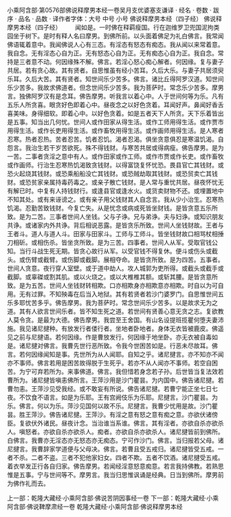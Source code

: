 小乘阿含部·第0576部佛说释摩男本经一卷吴月支优婆塞支谦译
· 经名 · 卷数 · 跋序
· 品名 · 品数 · 译作者字体：大号 中号 小号
佛说释摩男本经（四子经）
佛说释摩男本经（四子经）
　　闻如是。一时佛在释羁瘦国。行在迦维罗卫兜国泥拘类园坐于树下。是时有释人名曰摩男。到佛所前。以头面着佛足为礼白佛言。我常闻佛语辄着意中。我闻佛说人心有三态。有淫态有怒态有痴态。我从闻以来常着意。我自念。无有淫态心自为正。无有怒态心自为正。无有痴态心自为正。我自念。常持是三者意不动。何因缘殊不解。佛言。若淫心怒心痴心解者。何因缘。复与妻子共居。若有贪心故。其有贤者。自思惟虽有经小苦耳。久后大乐。与妻子共居须臾乐耳。久后大苦。其有贤者。知世间乐少苦多。佛言。诸比丘得阿罗汉道。知世间乐少苦多。我故求佛道者。但念世间乐少苦多。我为菩萨时。常念乐少苦多。摩男言。独佛阿罗汉有是念耳。佛告摩男。听我言以着心中。人于世间何等为乐。凡有五乐人所贪喜。眼贪好色即着心中。昼夜念之以好色贪着。耳闻好声。鼻闻好香舌喜美味。身得细软。即着心中。以好色贪着。如是五者天下人所贪。天下乐着皆出是五事。知当出几何忧。世间人或作田家从得生活。或作工师用得生活。或作贾市用得生活。或作长吏用得生活。或作畜牧用得生活。或作画师用得生活。是人寒者忍寒。热者忍热。苦者忍苦。饥者忍饥。渴者忍渴。俱坐贪意俱忍是寒温饥渴。自怨言。我治生若干岁苦欲死。殊不得钱财。与寒苦共居或得病瘦。佛告摩男。是为一苦。二事者贪淫之意中有人。或作田家或作工师。或作市贾或作长吏。或作畜牧或作画师。行治生忍寒热饥渴致贪钱财。以得富饶复怀忧恐。畏县官亡其钱财。或恐火起烧其钱财。或恐乘船船没亡其钱财。或恐贼劫取其钱财。或恐贸卖亡其钱财。或恐贫家亲属持毒药毒之。或亲子散亡钱财。是人常与重忧共居。昼夜怀忧无有解已时。中复有人持钱财行。或逢县官或逢水火。或货卖财物不还。或埋置地中不知其处。或有来诬谤之。或有亲子用父钱财其人自念言。我从少小治生。忍寒热饥渴。忍勤苦致钱财。今复亡失。从是忧念或病或死皆坐财钱。是皆贪意五乐所致。是为二苦。三事者世间人坐钱。父与子诤。兄与弟诤。夫与妇诤。或知识朋友共诤。或诸家内外共诤。背后相说恶露。是皆贪乐所致。世间人坐钱财故。王者与王者斗。道人与道人斗。田家与田家斗。工师与工师斗。皆坐钱财故口相骂杖相捶刀相斫。或相伤杀。皆坐贪所致。是为三苦。四事者。世间人从军。受取官钱公知。当行斗战生死无期。皆贪心故行从军。以受官钱不得复休。便斗或伤头或截头。或伤臂或截臂。或伤脚或截脚。展相夺命。是皆贪所致。是为四苦。五事者。世间人贪意。夜行穿人室壁。或于道中劫人。攻人城郭为吏所得。或截头或截手或截脚。或辜磔或割其肌。或以火烧之。或以大椎椎其额。或斩其腰。是皆贪意所致。是为五苦。世间人坐钱财转相欺。口亦相欺身亦相欺意亦相欺。时自以为可自用。无有过罪。不知殃毒在后当入地狱。其有若贤者若沙门婆罗门。自思惟世间五乐多耶忧苦多乎。佛告摩男。我为菩萨时。常念世间乐少苦多。以是故求无为之道。其有人欲言世间乐者。皆不知生死之道。若世间有贤善心意无贪之志。复欲教人莫令贪。是最为大德。佛告摩男。我尝至王舍国。有山名设提班揽瞿何堕夫妻沛施。我见诸尼揵种。有放发行者偻行者。坐地者卧地者。身体无衣皆被鹿皮。佛遥见之前与尼揵语。若何因缘。作是曹放发行。何因缘于地坐卧。亦无衣被自毒如是。诸尼揵对佛言。我曹先世行恶所致。令我今世困苦如是。行恶未尽故耳。佛言。若何因缘闻知是事。先世所为从人闻耶。自知之乎。诸尼揵言。亦不知亦不闻亦不事师。佛言若用是困苦故得脱于生死乎。若亦不从人闻亦不事师。若空自困苦。为宁可弃若所为。来事佛道。佛言。我但惜若身念若子孙。后世皆当复法效若曹所为。诸尼揵皆嗔恚佛所言。王萍沙用是沙门瞿昙。为内国中。佛告诸尼揵。若曹勿恚。王萍沙见受我经。或不敢妄有所说。佛告诸尼揵。若曹宁能正坐七日七夜。不饮食不语言。如是为乐耶。王有宫阙伎乐为乐耶。尼揵言。沙门瞿昙。为乐。佛言。何以为乐。萍沙见国何以故不乐。尼揵言。我曹少忧用是故。沙门瞿昙。胜王萍沙。佛告诸尼揵。王萍沙。有淫之意有怒之意有痴之意。亦欲伏诸傍臣。复欲伏外诸民。昼夜计念。当治谁当系谁。佛言。其有淫者。亦欲自杀亦欲杀人。嗔怒者。亦欲自杀亦欲杀人。痴者。亦欲自杀亦欲杀人。诸尼揵皆前到佛所。白佛言。我曹亦无淫态亦无怒态亦无痴态。宁可作沙门。佛言。当归报若父母。诸尼揵言。我曹辞家学道便与父母决。佛言。若曹且受五戒归。诸尼揵皆受五戒。一者不杀。二者不盗。三者不犯他家妇女。四者不欺。五者不饮酒。诸尼揵受五戒。着衣举发正行各自归家。佛告摩男。若闻经淫意怒意痴意。若言我持佛教。若熟思惟是五事。宁与世间等不。摩男言。我当归思惟讽诵是经典。日当到佛所。摩男前为佛作礼而去。

上一部：乾隆大藏经·小乘阿含部·佛说苦阴因事经一卷
下一部：乾隆大藏经·小乘阿含部·佛说鞞摩肃经一卷
乾隆大藏经·小乘阿含部·佛说释摩男本经